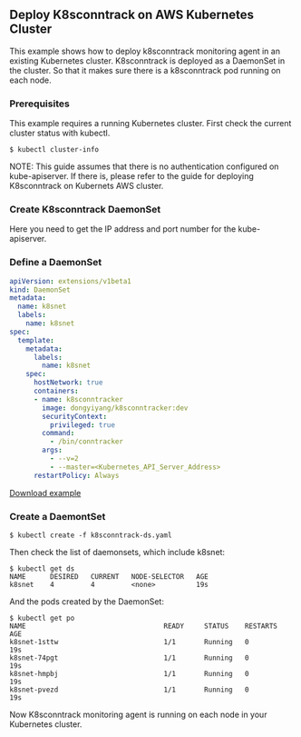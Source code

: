 ## Deploy K8sconntrack on AWS Kubernetes Cluster

This example shows how to deploy k8sconntrack monitoring agent in an existing Kubernetes cluster. K8sconntrack is deployed as a DaemonSet in the cluster. So that it makes sure there is a k8sconntrack pod running on each node.

### Prerequisites

This example requires a running Kubernetes cluster. First check the current cluster status with kubectl.

```console
$ kubectl cluster-info
```

NOTE: This guide assumes that there is no authentication configured on kube-apiserver. If there is, please refer to the guide for deploying K8sconntrack on Kubernets AWS cluster.

### Create K8sconntrack DaemonSet

Here you need to get the IP address and port number for the kube-apiserver.

### Define a DaemonSet

```yaml
apiVersion: extensions/v1beta1
kind: DaemonSet
metadata:
  name: k8snet
  labels:
    name: k8snet
spec:
  template:
    metadata:
      labels:
        name: k8snet
    spec:
      hostNetwork: true
      containers:
      - name: k8sconntracker
        image: dongyiyang/k8sconntracker:dev
        securityContext:
          privileged: true
        command:
          - /bin/conntracker
        args:
          - --v=2
          - --master=<Kubernetes_API_Server_Address>
      restartPolicy: Always
```

[Download example](k8sconntrack-ds.yaml?raw=true)

### Create a DaemontSet

```console
$ kubectl create -f k8sconntrack-ds.yaml
```

Then check the list of daemonsets, which include k8snet:

```console
$ kubectl get ds
NAME      DESIRED   CURRENT   NODE-SELECTOR   AGE
k8snet    4         4         <none>          19s
```

And the pods created by the DaemonSet:

```console
$ kubectl get po
NAME                                  READY     STATUS    RESTARTS   AGE
k8snet-1sttw                          1/1       Running   0          19s
k8snet-74pgt                          1/1       Running   0          19s
k8snet-hmpbj                          1/1       Running   0          19s
k8snet-pvezd                          1/1       Running   0          19s
```

Now K8sconntrack monitoring agent is running on each node in your Kubernetes cluster.
